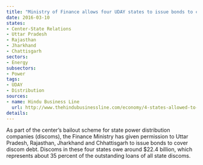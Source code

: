 ```yaml
---
title: "Ministry of Finance allows four UDAY states to issue bonds to cover the debt of their DISCOMs"
date: 2016-03-10
states:
- Center-State Relations
- Uttar Pradesh
- Rajasthan
- Jharkhand
- Chattisgarh
sectors:
- Energy
subsectors:
- Power
tags:
- UDAY
- Distribution
sources:
- name: Hindu Business Line
  url: http://www.thehindubusinessline.com/economy/4-states-allowed-to-issue-bonds-for-uday-scheme-goyal/article8305465.ece
details:
---
```


As part of the center’s bailout scheme for state power distribution companies (discoms), the Finance Ministry has given permission to Uttar Pradesh, Rajasthan, Jharkhand and Chhattisgarh to issue bonds to cover discom debt. Discoms in these four states owe around $22.4 billion, which represents about 35 percent of the outstanding loans of all state discoms.
